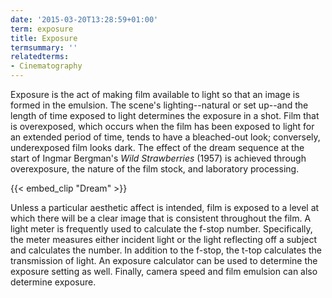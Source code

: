 ```yaml
---
date: '2015-03-20T13:28:59+01:00'
term: exposure
title: Exposure
termsummary: ''
relatedterms:
- Cinematography
---
```


Exposure is the act of making film available to light so that an image
is formed in the emulsion.<!--more--> The scene's lighting--natural or set
up--and the length of time exposed to light determines the exposure in
a shot. Film that is overexposed, which occurs when the film has been
exposed to light for an extended period of time, tends to have a
bleached-out look; conversely, underexposed film looks dark. The
effect of the dream sequence at the start of Ingmar Bergman's <i>Wild
Strawberries</i> (1957) is achieved through overexposure, the nature of
the film stock, and laboratory processing.

{{< embed_clip "Dream" >}}

Unless a particular aesthetic affect is intended, film is exposed to a
level at which there will be a clear image that is consistent
throughout the film. A light meter is frequently used to calculate the
f-stop number. Specifically, the meter measures either incident light
or the light reflecting off a subject and calculates the number. In
addition to the f-stop, the t-top calculates the transmission of
light. An exposure calculator can be used to determine the exposure
setting as well. Finally, camera speed and film emulsion can also
determine exposure.
